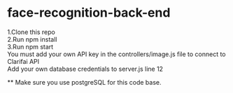 # face-recognition-back-end

1.Clone this repo\
2.Run npm install\
3.Run npm start\
You must add your own API key in the controllers/image.js file to connect to Clarifai API\
Add your own database credentials to server.js line 12

** Make sure you use postgreSQL for this code base.
